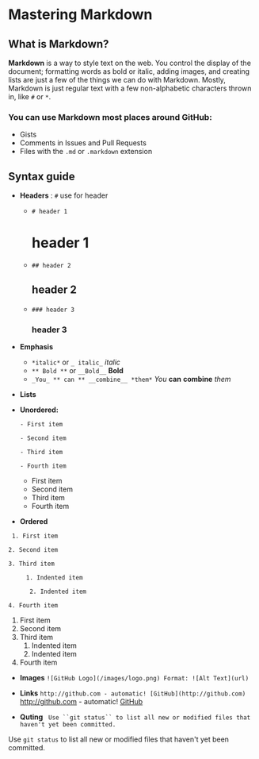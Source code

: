 
# Mastering Markdown

## What is Markdown?
**Markdown** is a way to style text on the web. You control the display of the document; formatting words as bold or italic, adding images, and creating lists are just a few of the things we can do with Markdown. Mostly, Markdown is just regular text with a few non-alphabetic characters thrown in, like `#` or `*`.

### You can use Markdown most places around GitHub:
* Gists
* Comments in Issues and Pull Requests
* Files with the `.md` or `.markdown` extension

## Syntax guide
* **Headers** : `#` use for header 
    - `# header 1` <h1>  header 1
    - `## header 2` <h2>  header 2
    - `### header 3` <h3>  header 3
  
 * **Emphasis**
    -  `*italic*` or `_ italic_` *italic* 
    -  `** Bold **` or `__Bold__`  **Bold**
    -  `_You_ ** can ** __combine__ *them*` _You_ **can** __combine__ *them*
    
  * **Lists**
  
   * **Unordered:**
     
     ` - First item `
     
     `- Second item `
     
     ` - Third item `
     
     ` - Fourth item `
      
      - First item
      - Second item
      - Third item
      - Fourth item
     
 * **Ordered**
     
` 1. First item`

`2. Second item`

`3. Third item`

         1. Indented item
   
          2. Indented item
    
`4. Fourth item`

1. First item
2. Second item
3. Third item
    1. Indented item
    2. Indented item
4. Fourth item

* **Images**
`![GitHub Logo](/images/logo.png)
Format: ![Alt Text](url)`

* **Links**
`http://github.com - automatic!
[GitHub](http://github.com)`
http://github.com - automatic!
[GitHub](http://github.com)
 * **Quting**
 ` Use ``git status`` to list all new or modified files that haven't yet been committed.`
 
  Use `git status` to list all new or modified files that haven't yet been committed.


      
